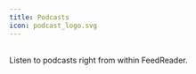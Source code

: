 ```yaml
---
title: Podcasts
icon: podcast_logo.svg
---
```

<br> Listen to podcasts right from within FeedReader.